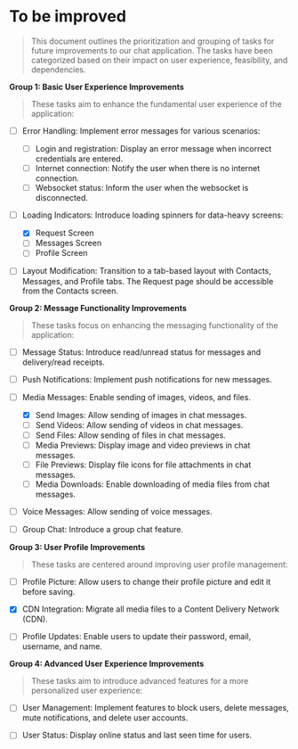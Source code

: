 # To be improved

> This document outlines the prioritization and grouping of tasks for
> future improvements to our chat application. The tasks have been
> categorized based on their impact on user experience, feasibility, and
> dependencies.

**Group 1: Basic User Experience Improvements**
> These tasks aim to enhance the fundamental user experience of the
> application:

 - [ ] Error Handling: Implement error messages for various scenarios:
	
	 - [ ] Login and registration: Display an error message when incorrect
       credentials are entered.
	 - [ ] Internet connection: Notify the user when there is no internet
       connection.
	 - [ ] Websocket status: Inform the user when the websocket is
       disconnected.
 - [ ] Loading Indicators: Introduce loading spinners for data-heavy
       screens:
	 - [x] Request Screen
	 - [ ] Messages Screen
	 - [ ] Profile Screen

- [ ] Layout Modification: Transition to a tab-based layout with Contacts, Messages, and Profile tabs. The Request page should be accessible from the Contacts screen.

**Group 2: Message Functionality Improvements**

> These tasks focus on enhancing the messaging functionality of the
> application:

- [ ] Message Status: Introduce read/unread status for messages and delivery/read receipts.

- [ ] Push Notifications: Implement push notifications for new messages.

- [ ] Media Messages: Enable sending of images, videos, and files.
  - [x] Send Images: Allow sending of images in chat messages.
  - [ ] Send Videos: Allow sending of videos in chat messages.
  - [ ] Send Files: Allow sending of files in chat messages.
  - [ ] Media Previews: Display image and video previews in chat messages.
  - [ ] File Previews: Display file icons for file attachments in chat messages.
  - [ ] Media Downloads: Enable downloading of media files from chat messages.

- [ ] Voice Messages: Allow sending of voice messages.

- [ ] Group Chat: Introduce a group chat feature.

**Group 3: User Profile Improvements**

> These tasks are centered around improving user profile management:

- [ ] Profile Picture: Allow users to change their profile picture and edit it before saving.

- [x] CDN Integration: Migrate all media files to a Content Delivery Network (CDN).

- [ ] Profile Updates: Enable users to update their password, email, username, and name.

**Group 4: Advanced User Experience Improvements**

> These tasks aim to introduce advanced features for a more personalized
> user experience:

- [ ] User Management: Implement features to block users, delete messages, mute notifications, and delete user accounts.

- [ ] User Status: Display online status and last seen time for users.